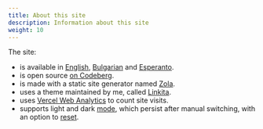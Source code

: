 ```yaml
---
title: About this site
description: Information about this site
weight: 10
---
```


The site:
- is available in [English](@/_index.md), [Bulgarian](@/_index.bg.md) and [Esperanto](@/_index.eo.md).
- is open source [on Codeberg](https://codeberg.org/salif/personal-web-page).
- is made with a static site generator named [Zola](https://www.getzola.org/).
- uses a theme maintained by me, called [Linkita](https://codeberg.org/salif/linkita).
- uses [Vercel Web Analytics](https://vercel.com/docs/analytics) to count site visits.
- supports light and dark [mode][mode_toggle], which persist after manual switching, with an option to [reset][mode_reset].

[mode_toggle]:javascript:(()=>{window.linkita.toggleDarkMode();})();
[mode_reset]:javascript:(()=>{window.linkita.resetDarkMode();})();
